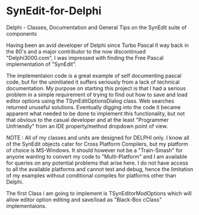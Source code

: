 # SynEdit-for-Delphi
Delphi - Classes, Documentation and General Tips on the SynEdit suite of components

Having been an avid developer of Delphi since Turbo Pascal II way back in the 80's and a major contributor to the now discontinued "Delphi3000.com", I was impressed with finding the Free Pascal implementation of "SynEdit".

The implementaion code is a great example of self documenting pascal code, but for the uninitiated it suffers seriously from a lack of technical documentation. My purpose on starting this project is that I had a serious problem in a simple requirement of trying to find out how to save and load editor options using the TSynEditOptionsDialog class. Web searches returned unuseful solutions. Eventually digging into the code it became apparent what needed to be done to implement this functionality, but not that obvious to the casual developer and at the least "Programmer Unfriendly" from an IDE property/method dropdown point of view.

NOTE : All of my classes and units are designed for DELPHI only. I know all of the SynEdit objects cater for Cross Platform Compilers, but my platform of choice is MS-Windows. It should however not be a "Train-Smash" for anyone wanting to convert my code to "Multi-Platform" and I am available for queries on any potential problems that arise here. I do not have access to all the available platforms and cannot test and debug, hence the limitation of my examples without conditional compiles for platforms other than Delphi. 

The first Class i am going to implement is TSynEditorModOptions which will allow editor option editing and save/load as "Black-Box cClass" implementaions.
